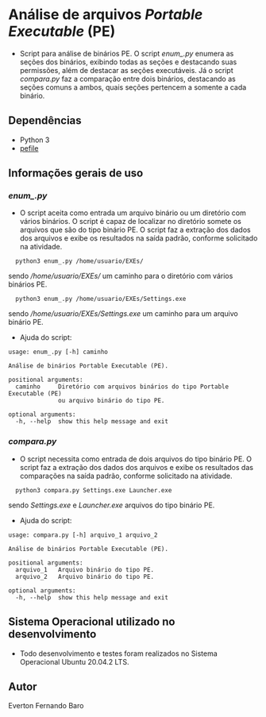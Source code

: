 # Análise de arquivos *Portable Executable* (PE)

- Script para análise de binários PE. O script *enum_.py* enumera as seções dos binários, exibindo todas as seções e destacando suas permissões, além de destacar as seções executáveis. Já o script *compara.py* faz a comparação entre dois binários, destacando as seções comuns a ambos, quais seções pertencem a somente a cada binário.

## Dependências

- Python 3
- [pefile](https://github.com/erocarrera/pefile)

## Informações gerais de uso

### *enum_.py*

- O script aceita como entrada um arquivo binário ou um diretório com vários binários. O script é capaz de localizar no diretório somete os arquivos que são do tipo binário PE. O script faz a extração dos dados dos arquivos e exibe os resultados na saída padrão, conforme solicitado na atividade.

```
  python3 enum_.py /home/usuario/EXEs/
```

sendo */home/usuario/EXEs/* um caminho para o diretório com vários binários PE.

```
  python3 enum_.py /home/usuario/EXEs/Settings.exe
```

sendo */home/usuario/EXEs/Settings.exe* um caminho para um arquivo binário PE.

- Ajuda do script:

```
usage: enum_.py [-h] caminho

Análise de binários Portable Executable (PE).

positional arguments:
  caminho     Diretório com arquivos binários do tipo Portable Executable (PE)
              ou arquivo binário do tipo PE.

optional arguments:
  -h, --help  show this help message and exit

```

### *compara.py*

- O script necessita como entrada de dois arquivos do tipo binário PE. O script faz a extração dos dados dos arquivos e exibe os resultados das comparações na saída padrão, conforme solicitado na atividade.

```
  python3 compara.py Settings.exe Launcher.exe
```

sendo *Settings.exe* e *Launcher.exe* arquivos do tipo binário PE.

- Ajuda do script:

```
usage: compara.py [-h] arquivo_1 arquivo_2

Análise de binários Portable Executable (PE).

positional arguments:
  arquivo_1   Arquivo binário do tipo PE.
  arquivo_2   Arquivo binário do tipo PE.

optional arguments:
  -h, --help  show this help message and exit
```


## Sistema Operacional utilizado no desenvolvimento

- Todo desenvolvimento e testes foram realizados no Sistema Operacional Ubuntu 20.04.2 LTS.

## Autor

Everton Fernando Baro
